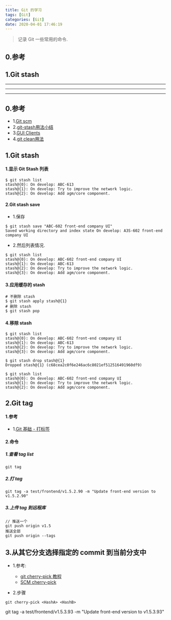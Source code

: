 ```yaml
---
title: Git 的学习
tags: [Git]
categories: [Git]
date: 2020-04-01 17:46:19
---
```


> 记录 Git 一些常用的命令.

<!-- more -->

## 0.参考
## 1.Git stash


***
***
***

## 0.参考
* 1.[Git scm](https://git-scm.com/)
* 2.[git-stash用法小结](https://www.cnblogs.com/tocy/p/git-stash-reference.html)
* 3.[GUI Clients](https://git-scm.com/download/gui/mac)
* 4.[git clean用法](https://www.cnblogs.com/lsgxeva/p/8540476.html)

## 1.Git stash

#### 1.显示 Git Stash 列表

```
$ git stash list
stash@{0}: On develop: ABC-613
stash@{1}: On develop: Try to improve the network logic.
stash@{2}: On develop: Add agm/core component.

```

#### 2.Git stash save

* 1.保存

```
$ git stash save "ABC-602 front-end company UI"
Saved working directory and index state On develop: A3S-602 front-end company UI

```

* 2.然后列表情况.

```
$ git stash list
stash@{0}: On develop: ABC-602 front-end company UI
stash@{1}: On develop: ABC-613
stash@{2}: On develop: Try to improve the network logic.
stash@{3}: On develop: Add agm/core component.

```

#### 3.应用缓存的 stash 

```
# 不删除 stash
$ git stash apply stash@{1}
# 删除 stash
$ git stash pop

```

#### 4.移除 stash

```
$ git stash list
stash@{0}: On develop: ABC-602 front-end company UI
stash@{1}: On develop: ABC-613
stash@{2}: On develop: Try to improve the network logic.
stash@{3}: On develop: Add agm/core component.

$ git stash drop stash@{1}
Dropped stash@{1} (c68cea2c0f6e246ac6c8021ef512516491960df9)

$ git stash list
stash@{0}: On develop: ABC-602 front-end company UI
stash@{1}: On develop: Try to improve the network logic.
stash@{2}: On develop: Add agm/core component.

```

## 2.Git tag

#### 1.参考
* 1.[Git 基础 - 打标签](https://git-scm.com/book/zh/v2/Git-%E5%9F%BA%E7%A1%80-%E6%89%93%E6%A0%87%E7%AD%BE)


#### 2.命令
##### 1.查看 tag list


```
git tag

```


##### 2.打 tag

```
git tag -a test/frontend/v1.5.2.90 -m "Update front-end version to v1.5.2.90"
```

##### 3.上传 tag 到远程库

```
// 推送一个
git push origin v1.5
推送全部
git push origin --tags
```


## 3.从其它分支选择指定的 commit 到当前分支中

* 1.参考:
	* [git cherry-pick 教程](http://www.ruanyifeng.com/blog/2020/04/git-cherry-pick.html)
	* [SCM cherry-pick](https://git-scm.com/docs/git-cherry-pick)

* 2.步骤

```
git cherry-pick <HashA> <HashB>
``` 







git tag -a test/frontend/v1.5.3.93 -m "Update front-end version to v1.5.3.93"








